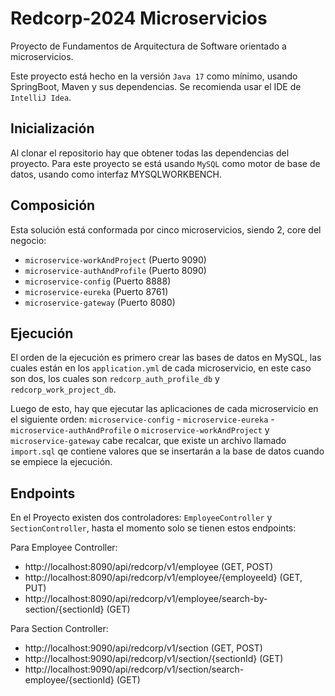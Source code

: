 # Redcorp-2024 Microservicios
Proyecto de Fundamentos de Arquitectura de Software orientado a microservicios.

Este proyecto está hecho en la versión `Java 17` como mínimo, usando SpringBoot, Maven y sus dependencias.
Se recomienda usar el IDE de `IntelliJ Idea`.

## Inicialización
Al clonar el repositorio hay que obtener todas las dependencias del proyecto.
Para este proyecto se está usando `MySQL` como motor de base de datos, usando como interfaz MYSQLWORKBENCH.

## Composición
Esta solución está conformada por cinco microservicios, siendo 2, core del negocio:
- `microservice-workAndProject` (Puerto 9090)
- `microservice-authAndProfile` (Puerto 8090)
- `microservice-config` (Puerto 8888)
- `microservice-eureka` (Puerto 8761)
- `microservice-gateway` (Puerto 8080)

## Ejecución
El orden de la ejecución es primero crear las bases de datos en MySQL, las cuales están en los `application.yml` de cada microservicio, en este caso son dos, los cuales son `redcorp_auth_profile_db` y `redcorp_work_project_db`.

Luego de esto, hay que ejecutar las aplicaciones de cada microservicio en el siguiente orden: `microservice-config` - `microservice-eureka` - `microservice-authAndProfile` o `microservice-workAndProject` y `microservice-gateway`
cabe recalcar, que existe un archivo llamado `import.sql` qe contiene valores que se insertarán a la base de datos cuando se empiece la ejecución.

## Endpoints

En el Proyecto existen dos controladores: `EmployeeController` y `SectionController`, hasta el momento solo se tienen estos endpoints: 

Para Employee Controller: 
- http://localhost:8090/api/redcorp/v1/employee (GET, POST)
- http://localhost:8090/api/redcorp/v1/employee/{employeeId} (GET, PUT)
- http://localhost:8090/api/redcorp/v1/employee/search-by-section/{sectionId} (GET)

Para Section Controller:
- http://localhost:9090/api/redcorp/v1/section (GET, POST)
- http://localhost:9090/api/redcorp/v1/section/{sectionId} (GET)
- http://localhost:9090/api/redcorp/v1/section/search-employee/{sectionId} (GET)
